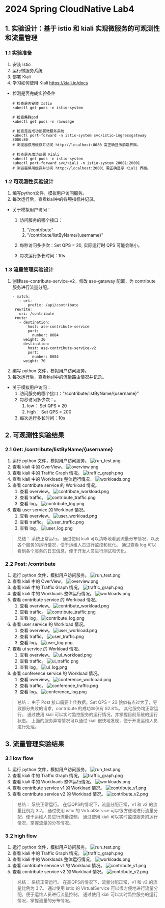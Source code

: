 # 2024 Spring CloudNative Lab4

## 1. 实验设计：基于 istio 和 kiali 实现微服务的可观测性和流量管理

### 1.1 实验准备

1. 安装 Istio
2. 运行微服务系统
3. 部署 Kiali
4. 学习如何使用 Kiali  https://kiali.io/docs

* 检测是否完成实验条件
    ```shell
    # 检查是否安装 Istio
    kubectl get pods -n istio-system
  
    # 检查集群pod
    kubectl get pods -n ravusage
  
    # 检查是否成功部署微服务系统
    kubectl port-forward -n istio-system svc/istio-ingressgateway 8080:80
    # 浏览器停用缓存并访问 http://localhost:8080 需正确显示前端界面。
  
    # 检查是否成功部署 Kiali
    kubectl get pods -n istio-system
    kubectl port-forward svc/kiali -n istio-system 20001:20001
    # 浏览器停用缓存并访问 http://localhost:20001 需正确显示 Kiali 界面。
    ```

### 1.2 可观测性实验设计

1. 编写python文件，模拟用户访问服务。
2. 每次运行后，查看kiali中的各项指标并记录。

* 关于模拟用户访问：
    1. 访问服务的哪个接口：
        1. "/contribute"
        2. "/contribute/listByName/{username}"

    2. 每秒访问多少次：Set QPS = 20, 实际运行时 QPS 可能会略小。
    3. 每次运行多长时间：10s

### 1.3 流量管理实验设计

1. 创建ase-contribute-service-v2，修改 ase-gateway 配置，为 contribute 服务进行流量分配。
    ```
   - match:
       - uri:
           prefix: /api/contribute
     rewrite:
       uri: /contribute
     route:
       - destination:
           host: ase-contribute-service
           port:
             number: 8084
         weight: 30
       - destination:
           host: ase-contribute-service-v2
           port:
             number: 8084
         weight: 70
     ```
2. 编写 python 文件，模拟用户访问服务。
3. 每次运行后，查看kiali中的流量路由情况并记录。

* 关于模拟用户访问：
    1. 访问服务的哪个接口："/contribute/listByName/{username}"
    2. 每秒访问多少次：。
        1. low： Set QPS = 20
        2. high： Set QPS = 200
    3. 每次运行多长时间：10s

## 2. 可观测性实验结果

### 2.1 Get: /contribute/listByName/{username}

1. 运行 python 文件，模拟用户访问服务。
![run_test.png](ObservabilityGet/image/run_test.png)
2. 查看 kiali 中的 OverView。
![overview.png](ObservabilityGet/image/overview.png)
3. 查看 kiali 中的 Traffic Graph 情况。
![traffic_graph.png](ObservabilityGet/image/traffic_graph.png)
4. 查看 kiali 中的 Workloads 整体运行情况。
![workloads.png](ObservabilityGet/image/workloads.png)
5. 查看 contribute service 的 Workload 情况。
   1. 查看 overview。
    ![contribute_workload.png](ObservabilityGet/image/workloads_contribute_overview.png)
   2. 查看 traffic。 
    ![contribute_traffic.png](ObservabilityGet/image/workloads_contribute_traffic.png)
   3. 查看 log。
    ![contribute_log.png](ObservabilityGet/image/workloads_contribute_log.png)
6. 查看 user service 的 Workload 情况。
   1. 查看 overview。
    ![user_workload.png](ObservabilityGet/image/workloads_user_overview.png)
   2. 查看 traffic。 
    ![user_traffic.png](ObservabilityGet/image/workloads_user_traffic.png)
   3. 查看 log。
    ![user_log.png](ObservabilityGet/image/workloads_user_log.png)

> 总结：
> 系统正常运行。
> 通过使用 kiali 可以清晰地看到流量分布情况，以及各个服务的运行情况，便于运维人员进行监控和优化。
> 通过查看 log 可以看到各个服务的日志信息，便于开发人员进行测试和优化。

### 2.2 Post: /contribute

1. 运行 python 文件，模拟用户访问服务。
![run_test.png](ObservabilityPost/image/run_test.png)
2. 查看 kiali 中的 OverView。
![overview.png](ObservabilityPost/image/overview.png)
3. 查看 kiali 中的 Traffic Graph 情况。
![traffic_graph.png](ObservabilityPost/image/traffic_graph.png)
4. 查看 kiali 中的 Workloads 整体运行情况。
![workloads.png](ObservabilityPost/image/workloads.png)
5. 查看 contribute service 的 Workload 情况。
   1. 查看 overview。
    ![contribute_workload.png](ObservabilityPost/image/workloads_contribute_overview.png)
   2. 查看 traffic。 
    ![contribute_traffic.png](ObservabilityPost/image/workloads_contribute_traffic.png)
   3. 查看 log。
    ![contribute_log.png](ObservabilityPost/image/workloads_contribute_log.png)
6. 查看 user service 的 Workload 情况。
    1. 查看 overview。
     ![user_workload.png](ObservabilityPost/image/workloads_user_overview.png)
    2. 查看 traffic。 
     ![user_traffic.png](ObservabilityPost/image/workloads_user_traffic.png)
    3. 查看 log。
     ![user_log.png](ObservabilityPost/image/workloads_user_log.png)
7. 查看 ui service 的 Workload 情况。
    1. 查看 overview。
     ![ui_workload.png](ObservabilityPost/image/workloads_ui_overview.png)
    2. 查看 traffic。 
     ![ui_traffic.png](ObservabilityPost/image/workloads_ui_traffic.png)
    3. 查看 log。
     ![ui_log.png](ObservabilityPost/image/workloads_ui_log.png)
8. 查看 conference service 的 Workload 情况。
    1. 查看 overview。
     ![conference_workload.png](ObservabilityPost/image/workloads_conference_overview.png)
    2. 查看 traffic。 
     ![conference_traffic.png](ObservabilityPost/image/workloads_conference_traffic.png)
    3. 查看 log。
     ![conference_log.png](ObservabilityPost/image/workloads_conference_log.png)

> 总结：
> 由于 Post 接口需要上传数据，Set QPS = 20 貌似有点过大了，导致部分失败的请求，contribute 的成功率仅有 82.8%。
> 其他服务均正常运行。
> 通过使用 kiali 可以实时监控服务的运行情况，并掌握目前系统的运行状态。
> 上面的服务异常情况可以通过 kiali 很快地发现，便于开发运维人员进行处理。

## 3. 流量管理实验结果

### 3.1 low flow

1. 运行 python 文件，模拟用户访问服务。
![run_test.png](FlowManagementLow/image/run_test.png)
2. 查看 kiali 中的 Traffic Graph 情况。
![traffic_graph.png](FlowManagementLow/image/traffic_graph.png)
3. 查看 kiali 中的 Workloads 整体运行情况。
![workloads.png](FlowManagementLow/image/workloads.png)
4. 查看 contribute service v1 的 Workload 情况。
![contribute_v1.png](FlowManagementLow/image/workloads_v1.png)
5. 查看 contribute service v2 的 Workload 情况。
![contribute_v2.png](FlowManagementLow/image/workloads_v2.png)

> 总结：
> 系统正常运行。
> 在低QPS的情况下，流量分配正常，v1 和 v2 的流量比例为 3:7。
> 通过使用 istio 的 VirtualService 可以很方便地进行流量分配，便于运维人员进行流量控制。
> 通过使用 kiali 可以实时监控服务的运行情况，掌握流量的分布情况。

### 3.2 high flow

1. 运行 python 文件，模拟用户访问服务。
![run_test.png](FlowManagementHigh/image/run_test.png)
2. 查看 kiali 中的 Traffic Graph 情况。
![traffic_graph.png](FlowManagementHigh/image/traffic_graph.png)
3. 查看 kiali 中的 Workloads 整体运行情况。
![workloads.png](FlowManagementHigh/image/workloads.png)
4. 查看 contribute service v1 的 Workload 情况。
![contribute_v1.png](FlowManagementHigh/image/workloads_v1.png)
5. 查看 contribute service v2 的 Workload 情况。
![contribute_v2.png](FlowManagementHigh/image/workloads_v2.png)

> 总结：
> 系统正常运行。
> 在高QPS的情况下，流量分配正常，v1 和 v2 的流量比例为 3:7。
> 通过使用 istio 的 VirtualService 可以很方便地进行流量分配，便于运维人员进行流量控制。
> 通过使用 kiali 可以实时监控服务的运行情况，掌握流量的分布情况。


